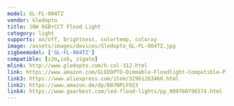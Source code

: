 ```yaml
---
model: GL-FL-004TZ
vendor: Gledopto
title: 10W RGB+CCT Flood Light
category: light
supports: on/off, brightness, colortemp, colorxy
image: /assets/images/devices/Gledopto_GL-FL-004TZ.jpg
zigbeemodel: ['GL-FL-004TZ']
compatible: [z2m,iob, zigate]
mlink: http://www.gledopto.com/h-col-312.html
link: https://www.amazon.com/GLEDOPTO-Dimmable-Floodlight-Compatible-Playground/dp/B07QXXD292
link3: https://www.aliexpress.com/item/32961263460.html
link2: https://www.amazon.de/dp/B07NPLF923
link4: https://www.gearbest.com/led-flood-lights/pp_009760796574.html
---
```


